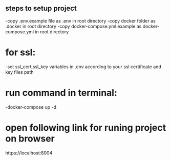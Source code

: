 ## steps to setup project
-copy .env.example file as .env in root directory
-copy docker folder as .docker in root directory
-copy docker-compose.yml.example as docker-compose.yml in root directory

# for ssl:
-set ssl_cert,ssl_key variables in .env according to your ssl certificate and key files path

# run command in terminal:
-docker-compose up -d

# open following link for runing project on browser
https://localhost:8004